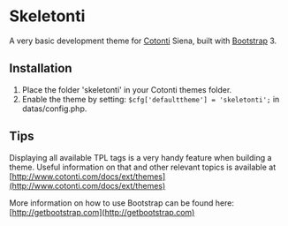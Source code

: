 # Skeletonti #
A very basic development theme for [Cotonti](http://www.cotonti.com/) Siena, built with [Bootstrap](http://getbootstrap.com/) 3.

## Installation ##
1. Place the folder 'skeletonti' in your Cotonti themes folder.
2. Enable the theme by setting: `$cfg['defaulttheme'] = 'skeletonti';` in datas/config.php.

## Tips ##
Displaying all available TPL tags is a very handy feature when building a theme.
Useful information on that and other relevant topics is available at [http://www.cotonti.com/docs/ext/themes](http://www.cotonti.com/docs/ext/themes)

More information on how to use Bootstrap can be found here: [http://getbootstrap.com](http://getbootstrap.com)